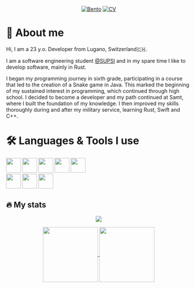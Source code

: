  <div id="header" align="center">

  [![Bento](https://img.shields.io/badge/Bento-white?logo=bento&logoColor=black&style=for-the-badge)](https://bento.me/mazluc)
  [![CV](https://img.shields.io/badge/Curriculum%20Vitae-grey?logo=read&logoColor=white&style=for-the-badge)](https://read.cv/mazluc)
  
</div>

# 👤 About me

Hi, I am a 23 y.o. Developer from Lugano, Switzerland🇨🇭.

I am a software engineering student [@SUPSI](https://supsi.ch) and in my spare time I like to develop software, mainly in Rust.

I began my programming journey in sixth grade, participating in a course that led to the creation of a Snake game in Java. This marked the beginning of my sustained interest in programming, which continued through high school. I decided to become a developer and my path continued at Samt, where I built the foundation of my knowledge. I then improved my skills thoroughly during and after my military service, learning Rust, Swift and C++.

# 🛠️ Languages & Tools I use
<div>
 <img src="https://devicon-website.vercel.app/api/rust/plain.svg?color=%23DD3428" width="40" height="40"/>
 <img src="https://devicon-website.vercel.app/api/c/line.svg" width="40" height="40"/>
 <img src="https://devicon-website.vercel.app/api/cplusplus/line.svg" width="40" height="40"/>
 <img src="https://devicon-website.vercel.app/api/swift/plain.svg?color=%23F05138" width="40" height="40"/>
 <img src="https://devicon-website.vercel.app/api/java/plain.svg?color=%23FF1120" width="40" height="40"/>
 <br>
 <img src="https://cdn.jsdelivr.net/gh/devicons/devicon@latest/icons/neovim/neovim-original.svg" width="40" height="40"/>
 <img src="https://devicon-website.vercel.app/api/xcode/plain.svg" width="40" height="40" />
 <img src="https://devicon-website.vercel.app/api/docker/plain.svg" width="40" height="40" />
</div>

## 🔥 My stats

<div id="header" align="center">

![](https://komarev.com/ghpvc/?username=lucamazzza&abbreviated=true&style=for-the-badge&abbreviated=true&color=blueviolet)
 
  <a href="https://github.com/lucamazzza/">
    <img height=150 align="center" src="https://github-readme-stats.vercel.app/api?username=lucamazzza&theme=highcontrast&show_icons=true&hide_border=true&count_private=true" />
  </a>
  <a href="https://github.com/lucamazzza">
    <img height=150 align="center" src="https://github-readme-stats.vercel.app/api/top-langs/?username=lucamazzza&theme=highcontrast&show_icons=true&hide_border=true&layout=compact" />
  </a>
</div>

